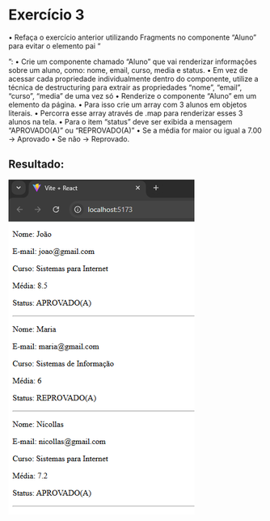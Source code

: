 # Exercício 3

• Refaça o exercício anterior utilizando Fragments no
componente “Aluno” para evitar o elemento pai
“<div>”:
• Crie um componente chamado “Aluno” que vai
renderizar informações sobre um aluno, como: nome,
email, curso, media e status.
• Em vez de acessar cada propriedade individualmente
dentro do componente, utilize a técnica de
destructuring para extrair as propriedades “nome”,
“email”, “curso”, “media” de uma vez só
• Renderize o componente “Aluno” em um elemento da
página.
• Para isso crie um array com 3 alunos em objetos literais.
• Percorra esse array através de .map para renderizar
esses 3 alunos na tela.
• Para o item “status” deve ser exibida a mensagem
“APROVADO(A)” ou “REPROVADO(A)”
• Se a média for maior ou igual a 7.00 -> Aprovado
• Se não -> Reprovado.

## Resultado:

![alt text](image.png)
